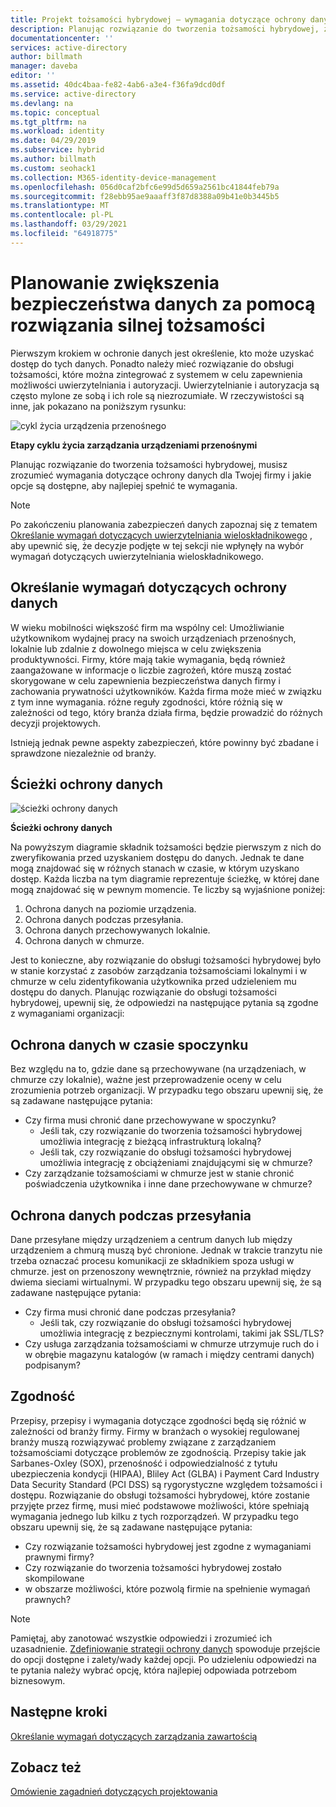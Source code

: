 ```yaml
---
title: Projekt tożsamości hybrydowej — wymagania dotyczące ochrony danych Azure | Microsoft Docs
description: Planując rozwiązanie do tworzenia tożsamości hybrydowej, zidentyfikuj wymagania dotyczące ochrony danych dla Twojej firmy i jakie opcje są dostępne, aby najlepiej spełnić te wymagania.
documentationcenter: ''
services: active-directory
author: billmath
manager: daveba
editor: ''
ms.assetid: 40dc4baa-fe82-4ab6-a3e4-f36fa9dcd0df
ms.service: active-directory
ms.devlang: na
ms.topic: conceptual
ms.tgt_pltfrm: na
ms.workload: identity
ms.date: 04/29/2019
ms.subservice: hybrid
ms.author: billmath
ms.custom: seohack1
ms.collection: M365-identity-device-management
ms.openlocfilehash: 056d0caf2bfc6e99d5d659a2561bc41844feb79a
ms.sourcegitcommit: f28ebb95ae9aaaff3f87d8388a09b41e0b3445b5
ms.translationtype: MT
ms.contentlocale: pl-PL
ms.lasthandoff: 03/29/2021
ms.locfileid: "64918775"
---
```

# <a name="plan-for-enhancing-data-security-through-a-strong-identity-solution"></a>Planowanie zwiększenia bezpieczeństwa danych za pomocą rozwiązania silnej tożsamości
Pierwszym krokiem w ochronie danych jest określenie, kto może uzyskać dostęp do tych danych. Ponadto należy mieć rozwiązanie do obsługi tożsamości, które można zintegrować z systemem w celu zapewnienia możliwości uwierzytelniania i autoryzacji. Uwierzytelnianie i autoryzacja są często mylone ze sobą i ich role są niezrozumiałe. W rzeczywistości są inne, jak pokazano na poniższym rysunku:

![cykl życia urządzenia przenośnego](./media/plan-hybrid-identity-design-considerations/mobile-devicemgt-lifecycle.png)

**Etapy cyklu życia zarządzania urządzeniami przenośnymi**

Planując rozwiązanie do tworzenia tożsamości hybrydowej, musisz zrozumieć wymagania dotyczące ochrony danych dla Twojej firmy i jakie opcje są dostępne, aby najlepiej spełnić te wymagania.

> [!NOTE]
> Po zakończeniu planowania zabezpieczeń danych zapoznaj się z tematem [Określanie wymagań dotyczących uwierzytelniania wieloskładnikowego](plan-hybrid-identity-design-considerations-multifactor-auth-requirements.md) , aby upewnić się, że decyzje podjęte w tej sekcji nie wpłynęły na wybór wymagań dotyczących uwierzytelniania wieloskładnikowego.
> 
> 

## <a name="determine-data-protection-requirements"></a>Określanie wymagań dotyczących ochrony danych
W wieku mobilności większość firm ma wspólny cel: Umożliwianie użytkownikom wydajnej pracy na swoich urządzeniach przenośnych, lokalnie lub zdalnie z dowolnego miejsca w celu zwiększenia produktywności. Firmy, które mają takie wymagania, będą również zaangażowane w informacje o liczbie zagrożeń, które muszą zostać skorygowane w celu zapewnienia bezpieczeństwa danych firmy i zachowania prywatności użytkowników. Każda firma może mieć w związku z tym inne wymagania. różne reguły zgodności, które różnią się w zależności od tego, który branża działa firma, będzie prowadzić do różnych decyzji projektowych. 

Istnieją jednak pewne aspekty zabezpieczeń, które powinny być zbadane i sprawdzone niezależnie od branży.

## <a name="data-protection-paths"></a>Ścieżki ochrony danych
![ścieżki ochrony danych](./media/plan-hybrid-identity-design-considerations/data-protection-paths.png)

**Ścieżki ochrony danych**

Na powyższym diagramie składnik tożsamości będzie pierwszym z nich do zweryfikowania przed uzyskaniem dostępu do danych. Jednak te dane mogą znajdować się w różnych stanach w czasie, w którym uzyskano dostęp. Każda liczba na tym diagramie reprezentuje ścieżkę, w której dane mogą znajdować się w pewnym momencie. Te liczby są wyjaśnione poniżej:

1. Ochrona danych na poziomie urządzenia.
2. Ochrona danych podczas przesyłania.
3. Ochrona danych przechowywanych lokalnie.
4. Ochrona danych w chmurze.

Jest to konieczne, aby rozwiązanie do obsługi tożsamości hybrydowej było w stanie korzystać z zasobów zarządzania tożsamościami lokalnymi i w chmurze w celu zidentyfikowania użytkownika przed udzieleniem mu dostępu do danych. Planując rozwiązanie do obsługi tożsamości hybrydowej, upewnij się, że odpowiedzi na następujące pytania są zgodne z wymaganiami organizacji:

## <a name="data-protection-at-rest"></a>Ochrona danych w czasie spoczynku
Bez względu na to, gdzie dane są przechowywane (na urządzeniach, w chmurze czy lokalnie), ważne jest przeprowadzenie oceny w celu zrozumienia potrzeb organizacji. W przypadku tego obszaru upewnij się, że są zadawane następujące pytania:

* Czy firma musi chronić dane przechowywane w spoczynku?
  * Jeśli tak, czy rozwiązanie do tworzenia tożsamości hybrydowej umożliwia integrację z bieżącą infrastrukturą lokalną?
  * Jeśli tak, czy rozwiązanie do obsługi tożsamości hybrydowej umożliwia integrację z obciążeniami znajdującymi się w chmurze?
* Czy zarządzanie tożsamościami w chmurze jest w stanie chronić poświadczenia użytkownika i inne dane przechowywane w chmurze?

## <a name="data-protection-in-transit"></a>Ochrona danych podczas przesyłania
Dane przesyłane między urządzeniem a centrum danych lub między urządzeniem a chmurą muszą być chronione. Jednak w trakcie tranzytu nie trzeba oznaczać procesu komunikacji ze składnikiem spoza usługi w chmurze. jest on przenoszony wewnętrznie, również na przykład między dwiema sieciami wirtualnymi. W przypadku tego obszaru upewnij się, że są zadawane następujące pytania:

* Czy firma musi chronić dane podczas przesyłania?
  * Jeśli tak, czy rozwiązanie do obsługi tożsamości hybrydowej umożliwia integrację z bezpiecznymi kontrolami, takimi jak SSL/TLS?
* Czy usługa zarządzania tożsamościami w chmurze utrzymuje ruch do i w obrębie magazynu katalogów (w ramach i między centrami danych) podpisanym?

## <a name="compliance"></a>Zgodność
Przepisy, przepisy i wymagania dotyczące zgodności będą się różnić w zależności od branży firmy. Firmy w branżach o wysokiej regulowanej branży muszą rozwiązywać problemy związane z zarządzaniem tożsamościami dotyczące problemów ze zgodnością. Przepisy takie jak Sarbanes-Oxley (SOX), przenośność i odpowiedzialność z tytułu ubezpieczenia kondycji (HIPAA), Bliley Act (GLBA) i Payment Card Industry Data Security Standard (PCI DSS) są rygorystyczne względem tożsamości i dostępu. Rozwiązanie do obsługi tożsamości hybrydowej, które zostanie przyjęte przez firmę, musi mieć podstawowe możliwości, które spełniają wymagania jednego lub kilku z tych rozporządzeń. W przypadku tego obszaru upewnij się, że są zadawane następujące pytania:

* Czy rozwiązanie tożsamości hybrydowej jest zgodne z wymaganiami prawnymi firmy?
* Czy rozwiązanie do tworzenia tożsamości hybrydowej zostało skompilowane 
* w obszarze możliwości, które pozwolą firmie na spełnienie wymagań prawnych? 

> [!NOTE]
> Pamiętaj, aby zanotować wszystkie odpowiedzi i zrozumieć ich uzasadnienie. [Zdefiniowanie strategii ochrony danych](plan-hybrid-identity-design-considerations-data-protection-strategy.md) spowoduje przejście do opcji dostępne i zalety/wady każdej opcji.  Po udzieleniu odpowiedzi na te pytania należy wybrać opcję, która najlepiej odpowiada potrzebom biznesowym.
> 
> 

## <a name="next-steps"></a>Następne kroki
 [Określanie wymagań dotyczących zarządzania zawartością](plan-hybrid-identity-design-considerations-contentmgt-requirements.md)

## <a name="see-also"></a>Zobacz też
[Omówienie zagadnień dotyczących projektowania](plan-hybrid-identity-design-considerations-overview.md)


